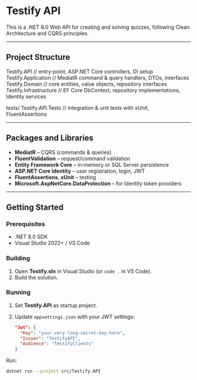# Testify API

This is a .NET 8.0 Web API for creating and solving quizzes, following Clean Architecture and CQRS principles.

---

## Project Structure
Testify.API // entry‑point; ASP.NET Core controllers, DI setup
Testify.Application // MediatR command & query handlers, DTOs, interfaces
Testify.Domain // core entities, value objects, repository interfaces
Testify.Infrastructure // EF Core DbContext, repository implementations, Identity services

tests/
Testify.API.Tests // integration & unit tests with xUnit, FluentAssertions

---

## Packages and Libraries

- **MediatR** – CQRS (commands & queries)  
- **FluentValidation** – request/command validation  
- **Entity Framework Core** – in‑memory or SQL Server persistence  
- **ASP.NET Core Identity** – user registration, login, JWT  
- **FluentAssertions**, **xUnit** – testing  
- **Microsoft.AspNetCore.DataProtection** – for Identity token providers  

---

## Getting Started

### Prerequisites

- .NET 8.0 SDK  
- Visual Studio 2022+ / VS Code  

### Building

1. Open **Testify.sln** in Visual Studio (or `code .` in VS Code).  
2. Build the solution.

### Running

1. Set **Testify.API** as startup project.  
2. Update `appsettings.json` with your JWT settings:

   ```json
   "Jwt": {
     "Key": "your‑very‑long‑secret‑key‑here",
     "Issuer": "TestifyAPI",
     "Audience": "TestifyClients"
   }
Run:

```bash
dotnet run --project src/Testify.API
```
